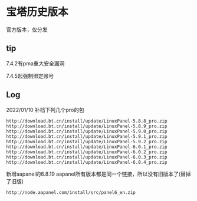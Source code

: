 # 宝塔历史版本

官方版本，仅分发  

## tip

7.4.2有pma重大安全漏洞  

7.4.5起强制绑定账号  

## Log

2022/01/10 补档下列几个pro的包  
```
http://download.bt.cn/install/update/LinuxPanel-5.8.8_pro.zip
http://download.bt.cn/install/update/LinuxPanel-5.8.9_pro.zip
http://download.bt.cn/install/update/LinuxPanel-5.9.0_pro.zip
http://download.bt.cn/install/update/LinuxPanel-5.9.1_pro.zip
http://download.bt.cn/install/update/LinuxPanel-5.9.2_pro.zip
http://download.bt.cn/install/update/LinuxPanel-6.0.1_pro.zip
http://download.bt.cn/install/update/LinuxPanel-6.0.2_pro.zip
http://download.bt.cn/install/update/LinuxPanel-6.0.3_pro.zip
http://download.bt.cn/install/update/LinuxPanel-6.0.4_pro.zip
```

新增aapanel的6.8.19
aapanel所有版本都是同一个链接，所以没有旧版本了(替掉了旧版)  
```
http://node.aapanel.com/install/src/panel6_en.zip
```
